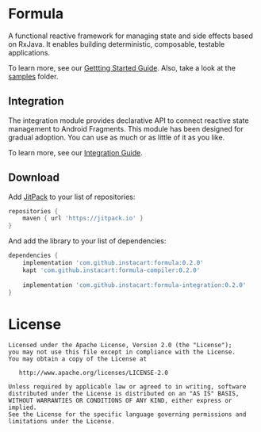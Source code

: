 # Formula
A functional reactive framework for managing state and side effects based on RxJava. It enables building 
deterministic, composable, testable applications.

To learn more, see our [Gettting Started Guide](docs/Getting-Started.md). Also, take a look at the [samples](samples) 
folder.

## Integration
The integration module provides declarative API to connect reactive state management to Android Fragments. 
This module has been designed for gradual adoption. You can use as much or as little of it as you like.

To learn more, see our [Integration Guide](docs/Integration.md).

## Download

Add [JitPack](https://jitpack.io) to your list of repositories:

```groovy
repositories {
    maven { url 'https://jitpack.io' }
}
```

And add the library to your list of dependencies:

```groovy
dependencies {
    implementation 'com.github.instacart:formula:0.2.0'
    kapt 'com.github.instacart:formula-compiler:0.2.0'
    
    implementation 'com.github.instacart:formula-integration:0.2.0'
}
```

# License

```
Licensed under the Apache License, Version 2.0 (the "License");
you may not use this file except in compliance with the License.
You may obtain a copy of the License at

   http://www.apache.org/licenses/LICENSE-2.0

Unless required by applicable law or agreed to in writing, software
distributed under the License is distributed on an "AS IS" BASIS,
WITHOUT WARRANTIES OR CONDITIONS OF ANY KIND, either express or implied.
See the License for the specific language governing permissions and
limitations under the License.
```
